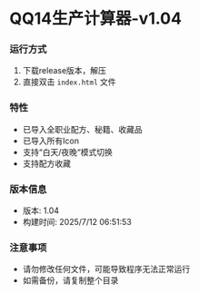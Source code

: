 # QQ14生产计算器-v1.04

### 运行方式

1. 下载release版本，解压
2. 直接双击 `index.html` 文件

### 特性

- 已导入全职业配方、秘籍、收藏品
- 已导入所有Icon
- 支持“白天/夜晚“模式切换
- 支持配方收藏

### 版本信息
- 版本: 1.04
- 构建时间: 2025/7/12 06:51:53

### 注意事项
- 请勿修改任何文件，可能导致程序无法正常运行
- 如需备份，请复制整个目录
